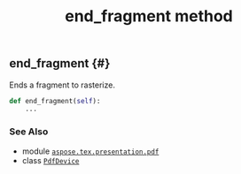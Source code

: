 ﻿---
title: end_fragment method
second_title: Aspose.TeX for Python via .NET API References
description: 
type: docs
weight: 90
url: /python-net/aspose.tex.presentation.pdf/pdfdevice/end_fragment/
is_root: false
---

## end_fragment {#}

Ends a fragment to rasterize.



```python
def end_fragment(self):
    ...
```





### See Also
* module [`aspose.tex.presentation.pdf`](../../)
* class [`PdfDevice`](/tex/python-net/aspose.tex.presentation.pdf/pdfdevice)
